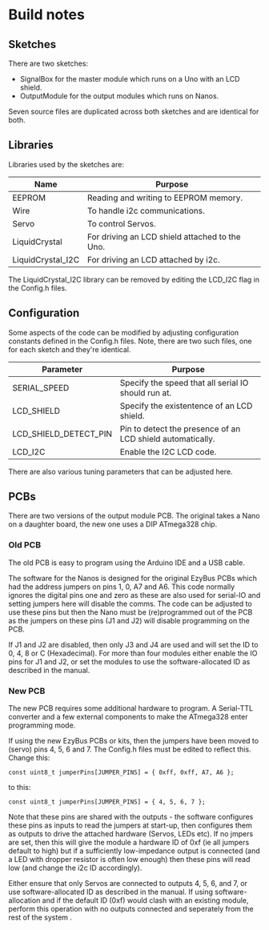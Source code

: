 # Build notes

## Sketches

There are two sketches:
* SignalBox for the master module which runs on a Uno with an LCD shield.
* OutputModule for the output modules which runs on Nanos.

Seven source files are duplicated across both sketches and are identical for both.

## Libraries

Libraries used by the sketches are:

Name              | Purpose 
----------------- | -------
EEPROM            | Reading and writing to EEPROM memory.
Wire              | To handle i2c communications. 
Servo             | To control Servos. 
LiquidCrystal     | For driving an LCD shield attached to the Uno.
LiquidCrystal_I2C | For driving an LCD attached by i2c.

The LiquidCrystal_I2C library can be removed by editing the LCD_I2C flag in the Config.h files.

## Configuration

Some aspects of the code can be modified by adjusting configuration constants defined in the Config.h files.
Note, there are two such files, one for each sketch and they're identical.

Parameter             | Purpose
------------          | -------
SERIAL_SPEED          | Specify the speed that all serial IO should run at.
LCD_SHIELD            | Specify the existentence of an LCD shield.
LCD_SHIELD_DETECT_PIN | Pin to detect the presence of an LCD shield automatically.
LCD_I2C               | Enable the I2C LCD code.

There are also various tuning parameters that can be adjusted here.

## PCBs

There are two versions of the output module PCB. The original takes a Nano on a daughter board, the new one uses a DIP ATmega328 chip.

### Old PCB

The old PCB is easy to program using the Arduino IDE and a USB cable. 

The software for the Nanos is designed for the original EzyBus PCBs which had the address jumpers on pins 1, 0, A7 and A6. This code normally ignores the digital pins one and zero as these are also used for serial-IO and setting jumpers here will disable the comms. The code can be adjusted to use these pins but then the Nano must be (re)programmed out of the PCB as the jumpers on these pins (J1 and J2) will disable programming on the PCB.

If J1 and J2 are disabled, then only J3 and J4 are used and will set the ID to 0, 4, 8 or C (Hexadecimal). For more than four modules either enable the IO pins for J1 and J2, or set the modules to use the software-allocated ID as described in the manual.

### New PCB

The new PCB  requires some additional hardware to program. A Serial-TTL converter and a few external components to make the ATmega328 enter programming mode.

If using the new EzyBus PCBs or kits, then the jumpers have been moved to (servo) pins 4, 5, 6 and 7. The Config.h files must be edited to reflect this.
Change this:

    const uint8_t jumperPins[JUMPER_PINS] = { 0xff, 0xff, A7, A6 };
    
to this:

    const uint8_t jumperPins[JUMPER_PINS] = { 4, 5, 6, 7 };

Note that these pins are shared with the outputs - the software configures these pins as inputs to read the jumpers at start-up, then configures them as outputs to drive the attached hardware (Servos, LEDs etc). If no jmpers are set, then this will give the module a hardware ID of 0xf (ie all jumpers default to high) but if a sufficiently low-impedance output is connected (and a LED with dropper resistor is often low enough) then these pins will read low (and change the i2c ID accordingly).

Either ensure that only Servos are connected to outputs 4, 5, 6, and 7, or use software-allocated ID as described in the manual.
If using software-allocation and if the default ID (0xf) would clash with an existing module, perform this operation with no outputs connected and seperately from the rest of the system .



 
